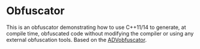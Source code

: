 # Obfuscator
This is an obfuscator demonstrating how to use C++11/14 to generate, at compile time, obfuscated code without modifying the compiler or using any external obfuscation tools. Based on the [ADVobfuscator](https://github.com/andrivet/ADVobfuscator).
